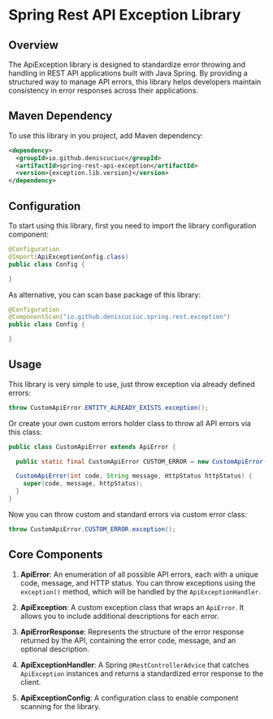 # Spring Rest API Exception Library

## Overview

The ApiException library is designed to standardize error throwing and handling in REST API applications built with Java Spring. By providing a structured way to manage API errors, this library helps developers maintain consistency in error responses across their applications.

## Maven Dependency

To use this library in you project, add Maven dependency:

```xml
<dependency>
  <groupId>io.github.deniscuciuc</groupId>
  <artifactId>spring-rest-api-exception</artifactId>
  <version>{exception.lib.version}</version>
</dependency>
```

## Configuration

To start using this library, first you need to import the library configuration component:

```java
@Configuration
@Import(ApiExceptionConfig.class)
public class Config {

}
```

As alternative, you can scan base package of this library:

```java
@Configuration
@ComponentScan("io.github.deniscuciuc.spring.rest.exception")
public class Config {

}
```

## Usage
This library is very simple to use, just throw exception via already defined errors:

```java
throw CustomApiError.ENTITY_ALREADY_EXISTS.exception();
```

Or create your own custom errors holder class to throw all API errors via this class:

```java
public class CustomApiError extends ApiError {

  public static final CustomApiError CUSTOM_ERROR = new CustomApiError(1001, "Custom Error", HttpStatus.CONFLICT);

  CustomApiError(int code, String message, HttpStatus httpStatus) {
    super(code, message, httpStatus);
  }
}
```

Now you can throw custom and standard errors via custom error class:

```java
throw CustomApiError.CUSTOM_ERROR.exception();
```

## Core Components

1. **ApiError**: An enumeration of all possible API errors, each with a unique code, message, and HTTP status. You can throw exceptions using the `exception()` method, which will be handled by the `ApiExceptionHandler`.

2. **ApiException**: A custom exception class that wraps an `ApiError`. It allows you to include additional descriptions for each error.

3. **ApiErrorResponse**: Represents the structure of the error response returned by the API, containing the error code, message, and an optional description.

4. **ApiExceptionHandler**: A Spring `@RestControllerAdvice` that catches `ApiException` instances and returns a standardized error response to the client.

5. **ApiExceptionConfig**: A configuration class to enable component scanning for the library.
